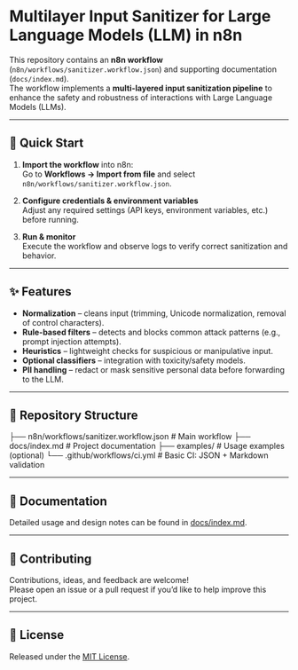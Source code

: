 # Multilayer Input Sanitizer for Large Language Models (LLM) in n8n

This repository contains an **n8n workflow** (`n8n/workflows/sanitizer.workflow.json`) and supporting documentation (`docs/index.md`).  
The workflow implements a **multi-layered input sanitization pipeline** to enhance the safety and robustness of interactions with Large Language Models (LLMs).

---

## 🚀 Quick Start

1. **Import the workflow** into n8n:  
   Go to **Workflows → Import from file** and select `n8n/workflows/sanitizer.workflow.json`.

2. **Configure credentials & environment variables**  
   Adjust any required settings (API keys, environment variables, etc.) before running.

3. **Run & monitor**  
   Execute the workflow and observe logs to verify correct sanitization and behavior.

---

## ✨ Features

- **Normalization** – cleans input (trimming, Unicode normalization, removal of control characters).  
- **Rule-based filters** – detects and blocks common attack patterns (e.g., prompt injection attempts).  
- **Heuristics** – lightweight checks for suspicious or manipulative input.  
- **Optional classifiers** – integration with toxicity/safety models.  
- **PII handling** – redact or mask sensitive personal data before forwarding to the LLM.  

---

## 📂 Repository Structure

├── n8n/workflows/sanitizer.workflow.json # Main workflow
├── docs/index.md # Project documentation
├── examples/ # Usage examples (optional)
└── .github/workflows/ci.yml # Basic CI: JSON + Markdown validation


---

## 📖 Documentation

Detailed usage and design notes can be found in [docs/index.md](docs/index.md).

---

## 🤝 Contributing

Contributions, ideas, and feedback are welcome!  
Please open an issue or a pull request if you’d like to help improve this project.

---

## 📜 License

Released under the [MIT License](LICENSE).

